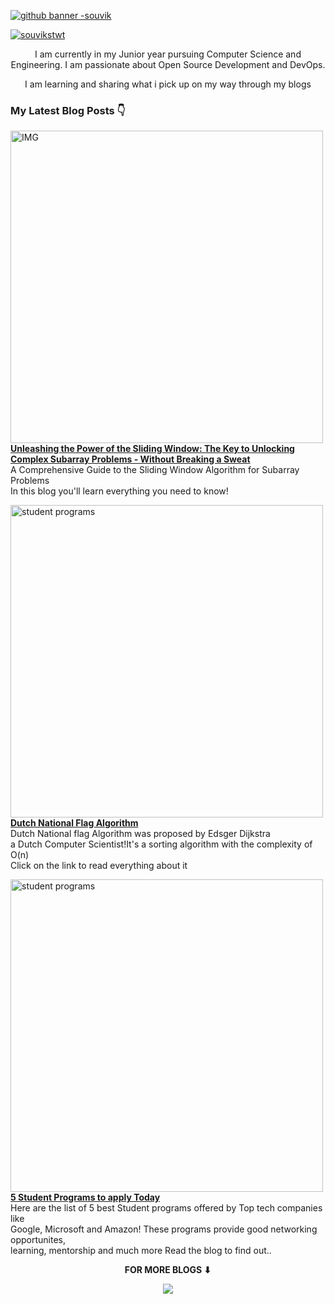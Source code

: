 [![github banner -souvik](https://user-images.githubusercontent.com/81793119/198823624-6e957568-e6fe-4fb9-96b0-d75ceae4fd18.png)](https://twitter.com/intent/follow?screen_name=souvikrajsingh)

<p align="left"> <a href="https://twitter.com/intent/follow?screen_name=souvikrajsingh" target="blank"><img src="https://img.shields.io/twitter/follow/souvikrajsingh?logo=twitter&style=for-the-badge" alt="souvikstwt"/></a></p>

<div align="center">
  
I am currently in my Junior year pursuing Computer Science and Engineering. I am passionate about Open Source Development and DevOps.
  
  I am learning and sharing what i pick up on my way through my blogs 
<br>

</div>

<!-- Hashnode Blogs Starts -->
### My Latest Blog Posts 👇

<a href="https://souvikrajsingh.hashnode.dev/unleashing-the-power-of-the-sliding-window-the-key-to-unlocking-complex-subarray-problems-without-breaking-a-sweat" title="Unleashing the Power of the Sliding Window: The Key to Unlocking Complex Subarray Problems - Without Breaking a Sweat"><img width="500" alt="IMG" src="https://user-images.githubusercontent.com/81793119/227935441-4217233c-982f-4dde-a91e-159cbe99ff69.png"><br><strong>Unleashing the Power of the Sliding Window: The Key to Unlocking Complex Subarray Problems - Without Breaking a Sweat</strong></a>
<br/>A Comprehensive Guide to the Sliding Window Algorithm for Subarray Problems<br>In this blog you'll learn everything you need to know!<br/>

<a href="https://souvikrajsingh.hashnode.dev/dutch-national-flag-algorithm" title="Dutch National Flag Algorithm"><img width="500" alt="student programs" src="https://user-images.githubusercontent.com/81793119/200118001-f5f834ec-2ccf-49e1-a6c4-00690426f3d2.png"><br><strong>Dutch National Flag Algorithm</strong></a>
<br/>Dutch National flag Algorithm was proposed by Edsger Dijkstra <br>a Dutch Computer Scientist!It's a sorting algorithm with the complexity of O(n)<br>
Click on the link to read everything about it <br/>

<a href="https://souvikrajsingh.hashnode.dev/student-program-you-should-definitely-know-about" title="5 Student Programs to apply Today"><img width="500" alt="student programs" src="https://user-images.githubusercontent.com/81793119/198825137-39e6dc4c-5b18-405d-9904-c19d45d8d3ec.png"><br><strong>5 Student Programs to apply Today</strong></a>
<br/>Here are the list of 5 best Student programs offered by Top tech companies like<br>Google, Microsoft and Amazon! These programs provide good networking opportunites,<br>learning, mentorship and much more Read the blog to find out.. <br/>

<!-- <a href="https://souvikrajsingh.hashnode.dev/everything-you-need-to-know-about-hacktoberfest" title="Everything you need to know about Hacktoberfest!"><img width="500" alt="hacktoberfest" src="https://user-images.githubusercontent.com/81793119/198825435-8947db33-5fcb-4c9b-b43a-32d96f1c489d.png"><br><strong>Everything you need to know about Hacktoberfest!</strong></a>
<br/>Hacktoberfest is month-long celebration of open-source by DigitalOcean that<br>encourages new folks to participate and introduce them to the culture of Open-Source.<br>In this blog you'll learn everything you need to know!<br/> -->


<div align="center">
<p align="center"><b>FOR MORE BLOGS ⬇</b></p>
<p><a href="https://souvikrajsingh.hashnode.dev/"><img src="https://img.shields.io/badge/Hashnode-2962FF?style=for-the-badge&logo=hashnode&logoColor=white"></a></p>
</div>

<br>
<br>

<!-- Github stats  -->
<!--  <img width="500" src="https://github-readme-stats.vercel.app/api?username=souvikrajsingh&show_icons=true&include_all_commits=true&theme=tokyonight" alt="Souvik's github stats" />
 -->









